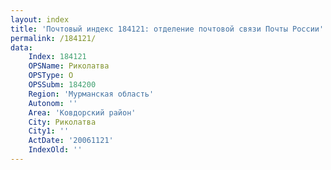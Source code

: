 ```yaml
---
layout: index
title: 'Почтовый индекс 184121: отделение почтовой связи Почты России'
permalink: /184121/
data:
    Index: 184121
    OPSName: Риколатва
    OPSType: О
    OPSSubm: 184200
    Region: 'Мурманская область'
    Autonom: ''
    Area: 'Ковдорский район'
    City: Риколатва
    City1: ''
    ActDate: '20061121'
    IndexOld: ''
---
```

